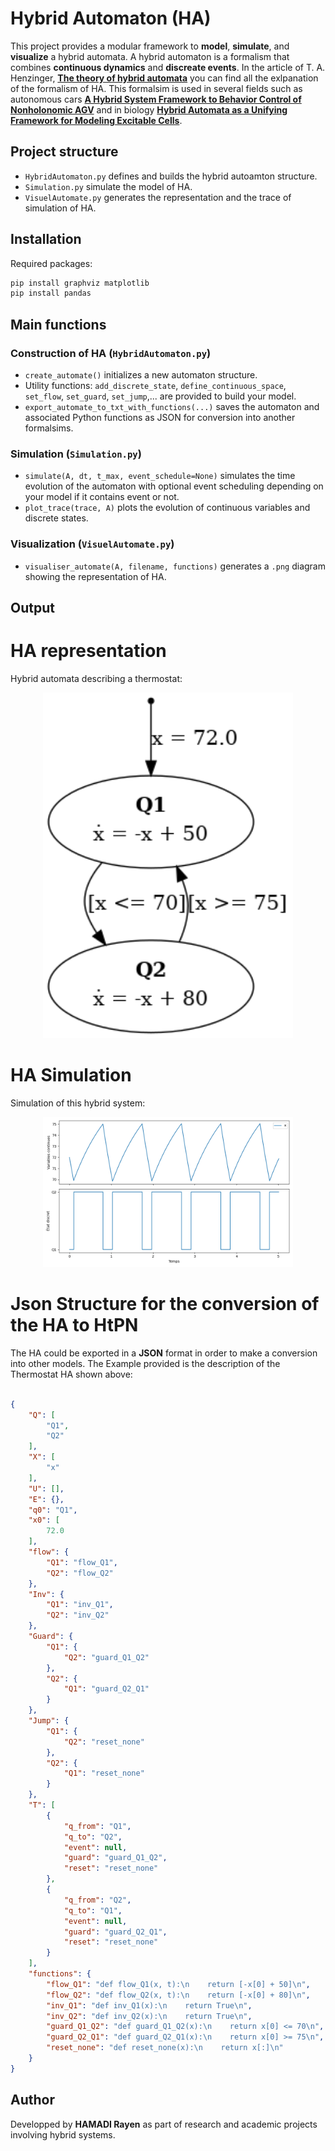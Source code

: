 # Hybrid Automaton (HA)

This project provides a modular framework to **model**, **simulate**, and **visualize** a hybrid automata. A hybrid automaton is a formalism that combines **continuous dynamics** and **discreate events**. In the article of T. A. Henzinger, [**The theory of hybrid automata**](https://ieeexplore.ieee.org/stamp/stamp.jsp?tp=&arnumber=561342) you can find all the exlpanation of the formalism of HA. This formalsim is used in several fields such as autonomous cars [**A Hybrid System Framework to Behavior Control of Nonholonomic AGV**](https://www.iaeng.org/publication/WCECS2011/WCECS2011_pp318-324.pdf) and in biology [**Hybrid Automata as a Unifying Framework for Modeling Excitable Cells**](https://ieeexplore.ieee.org/stamp/stamp.jsp?tp=&arnumber=4462715).


## Project structure
  -  `HybridAutomaton.py` defines and builds the hybrid autoamton structure.
  -  `Simulation.py` simulate the model of HA.
  -  `VisuelAutomate.py` generates the representation and the trace of simulation of HA.

## Installation
Required packages:
```bash
pip install graphviz matplotlib
pip install pandas
```
## Main functions

### Construction of HA (`HybridAutomaton.py`)
  - `create_automate()`  initializes a new automaton structure.
  - Utility functions: `add_discrete_state`, `define_continuous_space`, `set_flow`, `set_guard`, `set_jump`,... are provided to build your model.
  - `export_automate_to_txt_with_functions(...)` saves the automaton and associated Python functions as JSON for conversion into another formalsims.

### Simulation (`Simulation.py`)
  - `simulate(A, dt, t_max, event_schedule=None)` simulates the time evolution of the automaton with optional event scheduling depending on your model if it contains event or not.
  - `plot_trace(trace, A)` plots the evolution of continuous variables and discrete states.

### Visualization (`VisuelAutomate.py`)
  - `visualiser_automate(A, filename, functions)` generates a `.png` diagram showing the representation of HA.

## Output

# HA representation
Hybrid automata describing a thermostat:
<p align="center">
  <img src="Thermostat_Results/automate_hysteresis.png" alt="Example of the thermostat's HA representation " width="400"/>
</p>

# HA Simulation
Simulation of this hybrid system:
<p align="center">
  <img src="Thermostat_Results/SimulationThermostat.png" alt="Example of the thermostat's HA simulation " width="400"/>
</p>

# Json Structure for the conversion of the HA to HtPN
The HA could be exported in a **JSON** format in order to make a conversion into other models. The Example provided is the description of the Thermostat HA shown above:
```json

{
    "Q": [
        "Q1",
        "Q2"
    ],
    "X": [
        "x"
    ],
    "U": [],
    "E": {},
    "q0": "Q1",
    "x0": [
        72.0
    ],
    "flow": {
        "Q1": "flow_Q1",
        "Q2": "flow_Q2"
    },
    "Inv": {
        "Q1": "inv_Q1",
        "Q2": "inv_Q2"
    },
    "Guard": {
        "Q1": {
            "Q2": "guard_Q1_Q2"
        },
        "Q2": {
            "Q1": "guard_Q2_Q1"
        }
    },
    "Jump": {
        "Q1": {
            "Q2": "reset_none"
        },
        "Q2": {
            "Q1": "reset_none"
        }
    },
    "T": [
        {
            "q_from": "Q1",
            "q_to": "Q2",
            "event": null,
            "guard": "guard_Q1_Q2",
            "reset": "reset_none"
        },
        {
            "q_from": "Q2",
            "q_to": "Q1",
            "event": null,
            "guard": "guard_Q2_Q1",
            "reset": "reset_none"
        }
    ],
    "functions": {
        "flow_Q1": "def flow_Q1(x, t):\n    return [-x[0] + 50]\n",
        "flow_Q2": "def flow_Q2(x, t):\n    return [-x[0] + 80]\n",
        "inv_Q1": "def inv_Q1(x):\n    return True\n",
        "inv_Q2": "def inv_Q2(x):\n    return True\n",
        "guard_Q1_Q2": "def guard_Q1_Q2(x):\n    return x[0] <= 70\n",
        "guard_Q2_Q1": "def guard_Q2_Q1(x):\n    return x[0] >= 75\n",
        "reset_none": "def reset_none(x):\n    return x[:]\n"
    }
}

```


## Author
Developped by **HAMADI Rayen** as part of research and academic projects involving hybrid systems.
